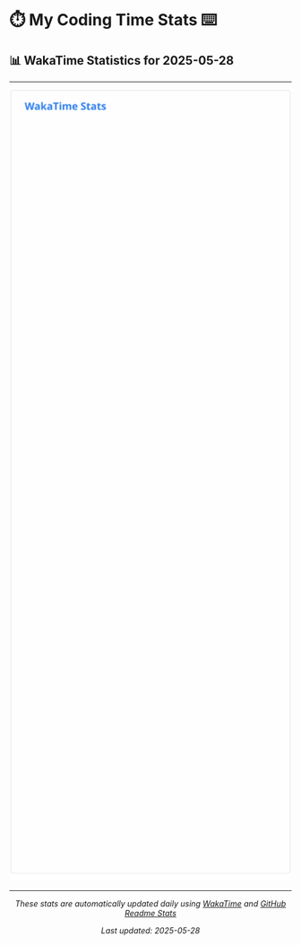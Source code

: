 # ⏱️ My Coding Time Stats ⌨️

## 📊 WakaTime Statistics for 2025-05-28

---

<div align="center">

<img src="./images/wakatime-stats-2025-05-28.svg" alt="WakaTime Stats" width="500">

</div>

---

<div align="center">

*These stats are automatically updated daily using [WakaTime](https://wakatime.com) and [GitHub Readme Stats](https://github.com/anuraghazra/github-readme-stats)*

*Last updated: 2025-05-28*
</div>
